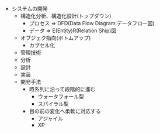 - システムの開発
    - 構造化分析、構造化設計(トップダウン)
        - プロセス => DFD(Data Flow Diagram:データフロー図)
        - データ => E(Entity)R(Relation Ship)図
    - オブジェク指向(ボトムアップ)
        - カプセル化
    - 管理技術
    - 分析
    - 設計
    - 実装
    - 開発手法
        - 時系列に沿って段階的に進む
            - ウォータフォール型
            - スパイラル型
        - 目の前の変化へ柔軟に対応する
            - アジャイル
            - XP